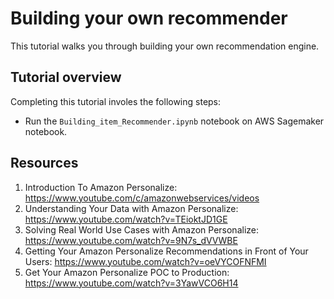 # Building your own recommender
This tutorial walks you through building your own recommendation engine.

## Tutorial overview
Completing this tutorial involes the following steps:

- Run the `Building_item_Recommender.ipynb` notebook on AWS Sagemaker notebook. 

## Resources

1. Introduction To Amazon Personalize: https://www.youtube.com/c/amazonwebservices/videos
2. Understanding Your Data with Amazon Personalize: https://www.youtube.com/watch?v=TEioktJD1GE
3. Solving Real World Use Cases with Amazon Personalize: https://www.youtube.com/watch?v=9N7s_dVVWBE
4. Getting Your Amazon Personalize Recommendations in Front of Your Users: https://www.youtube.com/watch?v=oeVYCOFNFMI
5. Get Your Amazon Personalize POC to Production: https://www.youtube.com/watch?v=3YawVCO6H14

